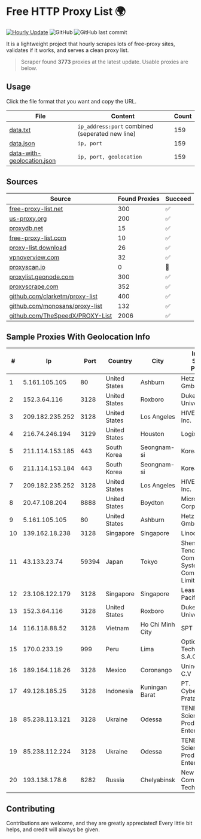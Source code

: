 
# Free HTTP Proxy List 🌍

[![Hourly Update](https://github.com/mertguvencli/http-proxy-list/actions/workflows/main.yml/badge.svg?branch=main)](https://github.com/mertguvencli/http-proxy-list/actions/workflows/main.yml)
![GitHub](https://img.shields.io/github/license/mertguvencli/http-proxy-list)
![GitHub last commit](https://img.shields.io/github/last-commit/mertguvencli/http-proxy-list)

It is a lightweight project that hourly scrapes lots of free-proxy sites, validates if it works, and serves a clean proxy list.


> Scraper found **3773** proxies at the latest update. Usable proxies are below.

## Usage

Click the file format that you want and copy the URL.


|File|Content|Count|
|----|-------|-----|
|[data.txt](https://raw.githubusercontent.com/mertguvencli/http-proxy-list/main/proxy-list/data.txt)|`ip_address:port` combined (seperated new line)|159|
|[data.json](https://raw.githubusercontent.com/mertguvencli/http-proxy-list/main/proxy-list/data.json)|`ip, port`|159|
|[data-with-geolocation.json](https://raw.githubusercontent.com/mertguvencli/http-proxy-list/main/proxy-list/data-with-geolocation.json)|`ip, port, geolocation`|159|

## Sources

|Source|Found Proxies|Succeed|
|------|-------------|-------|
|[free-proxy-list.net](https://free-proxy-list.net)|300|✅|
|[us-proxy.org](https://www.us-proxy.org)|200|✅|
|[proxydb.net](http://proxydb.net)|15|✅|
|[free-proxy-list.com](https://free-proxy-list.com/?page=&port=&type%5B%5D=http&type%5B%5D=https&up_time=0&search=Search)|10|✅|
|[proxy-list.download](https://www.proxy-list.download/HTTP)|26|✅|
|[vpnoverview.com](https://vpnoverview.com/privacy/anonymous-browsing/free-proxy-servers)|32|✅|
|[proxyscan.io](https://www.proxyscan.io)|0|🚫|
|[proxylist.geonode.com](https://proxylist.geonode.com/api/proxy-list?limit=300&page=1&sort_by=lastChecked&sort_type=desc&protocols=http,https)|300|✅|
|[proxyscrape.com](https://api.proxyscrape.com/v2/?request=displayproxies&protocol=http&timeout=10000&country=all&ssl=all&anonymity=all)|352|✅|
|[github.com/clarketm/proxy-list](https://raw.githubusercontent.com/clarketm/proxy-list/master/proxy-list-raw.txt)|400|✅|
|[github.com/monosans/proxy-list](https://raw.githubusercontent.com/monosans/proxy-list/main/proxies/http.txt)|132|✅|
|[github.com/TheSpeedX/PROXY-List](https://raw.githubusercontent.com/TheSpeedX/PROXY-List/master/http.txt)|2006|✅|


## Sample Proxies With Geolocation Info

|#|Ip|Port|Country|City|Internet Service Provider|
|-|--|----|-------|----|-------------------------|
|1|5.161.105.105|80|United States|Ashburn|Hetzner Online GmbH|
|2|152.3.64.116|3128|United States|Roxboro|Duke University|
|3|209.182.235.252|3128|United States|Los Angeles|HIVELOCITY, Inc.|
|4|216.74.246.194|3129|United States|Houston|Logix|
|5|211.114.153.185|443|South Korea|Seongnam-si|Korea Telecom|
|6|211.114.153.184|443|South Korea|Seongnam-si|Korea Telecom|
|7|209.182.235.252|3128|United States|Los Angeles|HIVELOCITY, Inc.|
|8|20.47.108.204|8888|United States|Boydton|Microsoft Corporation|
|9|5.161.105.105|80|United States|Ashburn|Hetzner Online GmbH|
|10|139.162.18.238|3128|Singapore|Singapore|Linode, LLC|
|11|43.133.23.74|59394|Japan|Tokyo|Shenzhen Tencent Computer Systems Company Limited|
|12|23.106.122.179|3128|Singapore|Singapore|Leaseweb Asia Pacific pte. ltd|
|13|152.3.64.116|3128|United States|Roxboro|Duke University|
|14|116.118.88.52|3128|Vietnam|Ho Chi Minh City|SPT|
|15|170.0.233.19|999|Peru|Lima|Optical Technologies S.A.C|
|16|189.164.118.26|3128|Mexico|Coronango|Uninet S.A. de C.V|
|17|49.128.185.25|3128|Indonesia|Kuningan Barat|PT. Cybertechtonic Pratama|
|18|85.238.113.121|3128|Ukraine|Odessa|TENET Scientific Production Enterprise LLC|
|19|85.238.112.224|3128|Ukraine|Odessa|TENET Scientific Production Enterprise LLC|
|20|193.138.178.6|8282|Russia|Chelyabinsk|New Communication Technologies|



## Contributing

Contributions are welcome, and they are greatly appreciated! Every
little bit helps, and credit will always be given.

